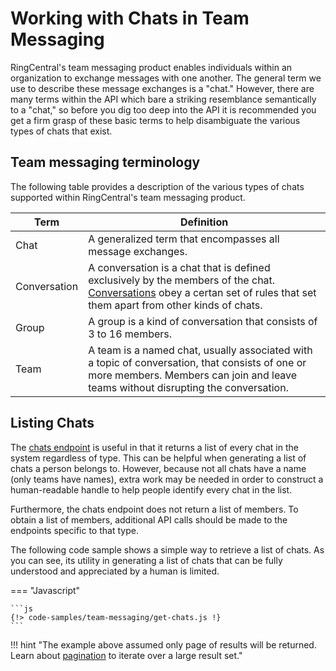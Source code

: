 # Working with Chats in Team Messaging

RingCentral's team messaging product enables individuals within an organization to exchange messages with one another. The general term we use to describe these message exchanges is a "chat." However, there are many terms within the API which bare a striking resemblance semantically to a "chat," so before you dig too deep into the API it is recommended you get a firm grasp of these basic terms to help disambiguate the various types of chats that exist.

## Team messaging terminology

The following table provides a description of the various types of chats supported within RingCentral's team messaging product. 

| Term | Definition |
|-|-|
| Chat | A generalized term that encompasses all message exchanges. |
| Conversation | A conversation is a chat that is defined exclusively by the members of the chat. [Conversations](../conversations/) obey a certan set of rules that set them apart from other kinds of chats. |
| Group | A group is a kind of conversation that consists of 3 to 16 members. |
| Team | A team is a named chat, usually associated with a topic of conversation, that consists of one or more members. Members can join and leave teams without disrupting the conversation. | 

## Listing Chats

The [chats endpoint](https://developers.ringcentral.com/api-reference/Chats/listGlipChats) is useful in that it returns a list of every chat in the system regardless of type. This can be helpful when generating a list of chats a person belongs to. However, because not all chats have a name (only teams have names), extra work may be needed in order to construct a human-readable handle to help people identify every chat in the list. 

Furthermore, the chats endpoint does not return a list of members. To obtain a list of members, additional API calls should be made to the endpoints specific to that type.

The following code sample shows a simple way to retrieve a list of chats. As you can see, its utility in generating a list of chats that can be fully understood and appreciated by a human is limited. 

=== "Javascript"

    ```js
    {!> code-samples/team-messaging/get-chats.js !}
    ```

!!! hint "The example above assumed only page of results will be returned. Learn about [pagination](../../manual/pagination/) to iterate over a large result set."
